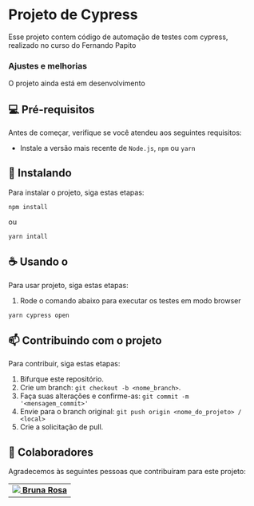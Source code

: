 # Projeto de Cypress
Esse projeto contem código de automação de testes com cypress, realizado no curso do Fernando Papito

### Ajustes e melhorias
O projeto ainda está em desenvolvimento 

## 💻 Pré-requisitos

Antes de começar, verifique se você atendeu aos seguintes requisitos:

- Instale a versão mais recente de `Node.js`, `npm` ou `yarn`


## 🚀 Instalando <Playground>

Para instalar o projeto, siga estas etapas:

```
npm install
```
ou 

```
yarn intall
```

## ☕ Usando o <Playground>

Para usar projeto, siga estas etapas:

1. Rode o comando abaixo para executar os testes em modo browser
```
yarn cypress open
```


## 📫 Contribuindo com o projeto

Para contribuir, siga estas etapas:

1. Bifurque este repositório.
2. Crie um branch: `git checkout -b <nome_branch>`.
3. Faça suas alterações e confirme-as: `git commit -m '<mensagem_commit>'`
4. Envie para o branch original: `git push origin <nome_do_projeto> / <local>`
5. Crie a solicitação de pull.

## 🤝 Colaboradores

Agradecemos às seguintes pessoas que contribuíram para este projeto:

<table>
  <tr>
    <td align="center">
      <a href="#" title="Linkedin">
        <img src="https://www.linkedin.com/in/bruna-rosa-qa/"
        <sub>
          <b>Bruna Rosa</b>
        </sub>
      </a>
    </td>
  </tr>
</table>

